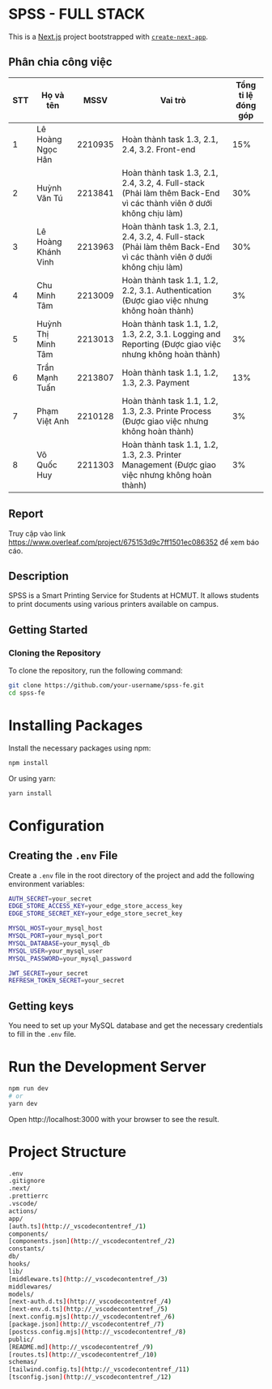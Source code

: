 # SPSS - FULL STACK

This is a [Next.js](https://nextjs.org) project bootstrapped with [`create-next-app`](https://nextjs.org/docs/app/api-reference/cli/create-next-app).

## Phân chia công việc

| STT | Họ và tên           | MSSV    | Vai trò                                                                                                            | Tổng tỉ lệ đóng góp |
| --- | ------------------- | ------- | ------------------------------------------------------------------------------------------------------------------ | ------------------- |
| 1   | Lê Hoàng Ngọc Hân   | 2210935 | Hoàn thành task 1.3, 2.1, 2.4, 3.2. Front-end                                                                      | 15%                 |
| 2   | Huỳnh Văn Tú        | 2213841 | Hoàn thành task 1.3, 2.1, 2.4, 3.2, 4. Full-stack (Phải làm thêm Back-End vì các thành viên ở dưới không chịu làm) | 30%                 |
| 3   | Lê Hoàng Khánh Vinh | 2213963 | Hoàn thành task 1.3, 2.1, 2.4, 3.2, 4. Full-stack (Phải làm thêm Back-End vì các thành viên ở dưới không chịu làm) | 30%                 |
| 4   | Chu Minh Tâm        | 2213009 | Hoàn thành task 1.1, 1.2, 2.2, 3.1. Authentication (Được giao việc nhưng không hoàn thành)                         | 3%                  |
| 5   | Huỳnh Thị Minh Tâm  | 2213013 | Hoàn thành task 1.1, 1.2, 1.3, 2.2, 3.1. Logging and Reporting (Được giao việc nhưng không hoàn thành)             | 3%                  |
| 6   | Trần Mạnh Tuấn      | 2213807 | Hoàn thành task 1.1, 1.2, 1.3, 2.3. Payment                                                                        | 13%                 |
| 7   | Phạm Việt Anh       | 2210128 | Hoàn thành task 1.1, 1.2, 1.3, 2.3. Printe Process (Được giao việc nhưng không hoàn thành)                         | 3%                  |
| 8   | Võ Quốc Huy         | 2211303 | Hoàn thành task 1.1, 1.2, 1.3, 2.3. Printer Management (Được giao việc nhưng không hoàn thành)                     | 3%                  |

## Report

Truy cập vào link https://www.overleaf.com/project/675153d9c7ff1501ec086352 để xem báo cáo.

## Description

SPSS is a Smart Printing Service for Students at HCMUT. It allows students to print documents using various printers available on campus.

## Getting Started

### Cloning the Repository

To clone the repository, run the following command:

```bash
git clone https://github.com/your-username/spss-fe.git
cd spss-fe
```

# Installing Packages

Install the necessary packages using npm:

```bash
npm install
```

Or using yarn:

```bash
yarn install
```

# Configuration

## Creating the `.env` File

Create a `.env` file in the root directory of the project and add the following environment variables:

```bash
AUTH_SECRET=your_secret
EDGE_STORE_ACCESS_KEY=your_edge_store_access_key
EDGE_STORE_SECRET_KEY=your_edge_store_secret_key

MYSQL_HOST=your_mysql_host
MYSQL_PORT=your_mysql_port
MYSQL_DATABASE=your_mysql_db
MYSQL_USER=your_mysql_user
MYSQL_PASSWORD=your_mysql_password

JWT_SECRET=your_secret
REFRESH_TOKEN_SECRET=your_secret
```

## Getting keys

You need to set up your MySQL database and get the necessary credentials to fill in the `.env` file.

# Run the Development Server

```bash
npm run dev
# or
yarn dev
```

Open http://localhost:3000 with your browser to see the result.

# Project Structure

```bash
.env
.gitignore
.next/
.prettierrc
.vscode/
actions/
app/
[auth.ts](http://_vscodecontentref_/1)
components/
[components.json](http://_vscodecontentref_/2)
constants/
db/
hooks/
lib/
[middleware.ts](http://_vscodecontentref_/3)
middlewares/
models/
[next-auth.d.ts](http://_vscodecontentref_/4)
[next-env.d.ts](http://_vscodecontentref_/5)
[next.config.mjs](http://_vscodecontentref_/6)
[package.json](http://_vscodecontentref_/7)
[postcss.config.mjs](http://_vscodecontentref_/8)
public/
[README.md](http://_vscodecontentref_/9)
[routes.ts](http://_vscodecontentref_/10)
schemas/
[tailwind.config.ts](http://_vscodecontentref_/11)
[tsconfig.json](http://_vscodecontentref_/12)
```
